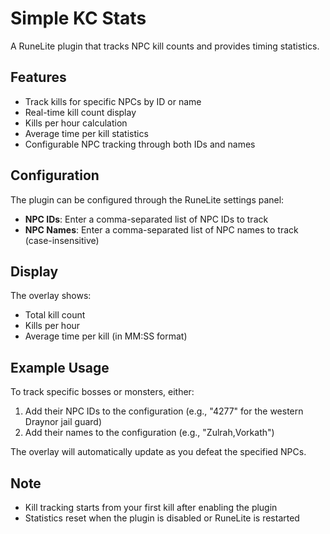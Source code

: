 # Simple KC Stats
A RuneLite plugin that tracks NPC kill counts and provides timing statistics.

## Features
- Track kills for specific NPCs by ID or name
- Real-time kill count display
- Kills per hour calculation
- Average time per kill statistics
- Configurable NPC tracking through both IDs and names

## Configuration
The plugin can be configured through the RuneLite settings panel:

- **NPC IDs**: Enter a comma-separated list of NPC IDs to track
- **NPC Names**: Enter a comma-separated list of NPC names to track (case-insensitive)

## Display
The overlay shows:
- Total kill count
- Kills per hour
- Average time per kill (in MM:SS format)

## Example Usage
To track specific bosses or monsters, either:
1. Add their NPC IDs to the configuration (e.g., "4277" for the western Draynor jail guard)
2. Add their names to the configuration (e.g., "Zulrah,Vorkath")

The overlay will automatically update as you defeat the specified NPCs.

## Note
- Kill tracking starts from your first kill after enabling the plugin
- Statistics reset when the plugin is disabled or RuneLite is restarted